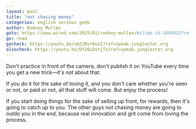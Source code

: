 ```yaml
---
layout: post
title: "not chasing money"
categories: english serious geek
author: Rodney Mullen
goto: https://www.wired.com/2015/01/rodney-mullen/#slide-id-1694923?ref=speak.junglestar.org
go: read
gocheck: https://youtu.be/umZ2Bsr0usI?ref=speak.junglestar.org
alsocheck: https://youtu.be/DYi6LDvtjTo?ref=speak.junglestar.org
---
```

Don't practice in front of the camera, don't publish it on YouTube every time you get a new trick—it's not about that.

If you do it for the sake of loving it, and you don't care whether you're seen or not, or paid or not, all that stuff will come. But enjoy the process!

If you start doing things for the sake of selling up front, for rewards, then it's going to catch up to you. The other guys not chasing money are going to outdo you in the end, because real innovation and grit come from loving the process.
